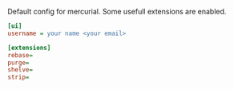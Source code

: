 Default config for mercurial.
Some usefull extensions are enabled.

```ini
[ui]
username = your name <your email>

[extensions]
rebase=
purge=
shelve=
strip=
```
